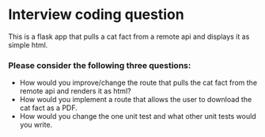 # Interview coding question

This is a flask app that pulls a cat fact from a remote api and displays it as simple html.

### Please consider the following three questions:

- How would you improve/change the route that pulls the cat fact from the remote api and renders it as html?
- How would you implement a route that allows the user to download the cat fact as a PDF.
- How would you change the one unit test and what other unit tests would you write.
